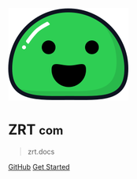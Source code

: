 ![logo](_media/icon.svg ':size=WIDTHxHEIGHT')

# ZRT <small>com</small>

> zrt.docs

[GitHub](https://github.com/zhangruitian)
[Get Started](notepad.md)

<!-- 背景图片 -->
<!-- ![](_media/bg.png) -->
<!-- 背景色 -->
<!-- ![color](#f0f0f0) -->